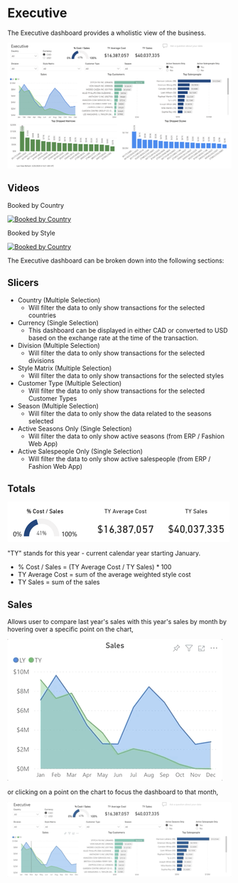 # Executive

The Executive dashboard provides a wholistic view of the business.

![Image](../assets/img/executive.png)

## Videos

Booked by Country

[![Booked by Country](https://img.youtube.com/vi/5OdhTVr7onQ/0.jpg)](https://www.youtube.com/watch?v=5OdhTVr7onQ)

Booked by Style

[![Booked by Country](https://img.youtube.com/vi/FZlZAoufXkM/0.jpg)](https://www.youtube.com/watch?v=FZlZAoufXkM)

The Executive dashboard can be broken down into the following sections:

## Slicers

* Country (Multiple Selection)
  * Will filter the data to only show transactions for the selected countries
* Currency (Single Selection)
  * This dashboard can be displayed in either CAD or converted to USD based on the exchange rate at the time of the transaction.
* Division (Multiple Selection)
  * Will filter the data to only show transactions for the selected divisions
* Style Matrix (Multiple Selection)
  * Will filter the data to only show transactions for the selected styles
* Customer Type (Multiple Selection)
  * Will filter the data to only show transactions for the selected Customer Types
* Season (Multiple Selection)
  * Will filter the data to only show the data related to the seasons selected
* Active Seasons Only (Single Selection)
  * Will filter the data to only show active seasons (from ERP / Fashion Web App)
* Active Salespeople Only (Single Selection)
  * Will filter the data to only show active salespeople (from ERP / Fashion Web App)

## Totals

![Image](../assets/img/executive-totals-500x90px.png)

"TY" stands for this year - current calendar year starting January.

* % Cost / Sales = (TY Average Cost / TY Sales) * 100
* TY Average Cost = sum of the average weighted style cost
* TY Sales = sum of the sales

## Sales

Allows user to compare last year's sales with this year's sales by month by hovering over a specific point on the chart,

![Image](../assets/img/executive-sales-ly-to-ty-484x318px.gif)

 or clicking on a point on the chart to focus the dashboard to that month,

![Image](../assets/img/executive-sales-ly-to-ty-month-selected-1554x516.gif)
